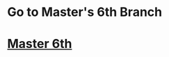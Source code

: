 <h1>Go to Master's 6th  Branch</h1>
<h1><a href= 'https://github.com/AvinandanBose/todolistapp_updates/tree/master_five'>Master 6th</a></h1>
